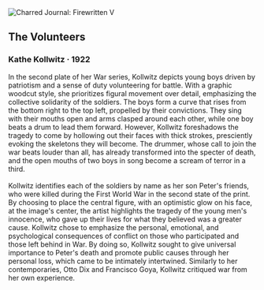<div class="artwork-of-the-day">
  <div class="container">
    <div class="img-wrapper">
      <img
        src="https://uploads5.wikiart.org/images/kathe-kollwitz/not_detected_235980.jpg!Large.jpg"
        alt="Charred Journal: Firewritten V" />
    </div>
    <div class="artwork-detail">
      <div class="artwork-origin"> 
        <h2 class="artwork-name">The Volunteers</h2>
        <h3 class="artist">
          Kathe Kollwitz
                    ·  1922
        </h3>
      </div>
      <p class="description">
        <span class="artwork-description-text ng-binding" ng-bind-html="viewModel.ArtworkOfTheDay.Description | unsafe">In the second plate of her War series, Kollwitz depicts young boys driven by patriotism and a sense of duty volunteering for battle. With a graphic woodcut style, she prioritizes figural movement over detail, emphasizing the collective solidarity of the soldiers. The boys form a curve that rises from the bottom right to the top left, propelled by their convictions. They sing with their mouths open and arms clasped around each other, while one boy beats a drum to lead them forward. However, Kollwitz foreshadows the tragedy to come by hollowing out their faces with thick strokes, presciently evoking the skeletons they will become. The drummer, whose call to join the war beats louder than all, has already transformed into the specter of death, and the open mouths of two boys in song become a scream of terror in a third.<br><br>Kollwitz identifies each of the soldiers by name as her son Peter's friends, who were killed during the First World War in the second state of the print. By choosing to place the central figure, with an optimistic glow on his face, at the image's center, the artist highlights the tragedy of the young men's innocence, who gave up their lives for what they believed was a greater cause. Kollwitz chose to emphasize the personal, emotional, and psychological consequences of conflict on those who participated and those left behind in War. By doing so, Kollwitz sought to give universal importance to Peter's death and promote public causes through her personal loss, which came to be intimately intertwined. Similarly to her contemporaries, Otto Dix and Francisco Goya, Kollwitz critiqued war from her own experience.</span>
                        <div class="text-shadow-container" ng-show="showShadow" style=""></div>
      </p>
    </div>
  </div>

</div>
